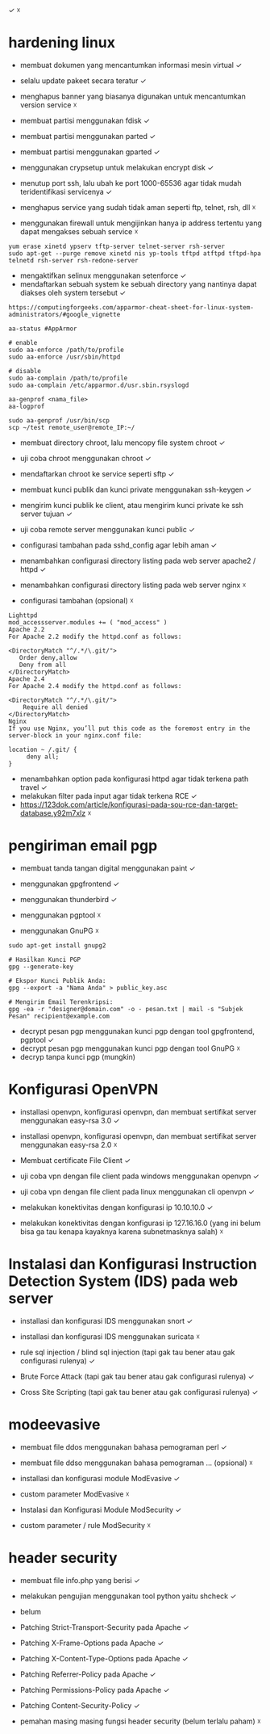 ✓
☓

# hardening linux
- membuat dokumen yang mencantumkan informasi mesin virtual ✓
- selalu update pakeet secara teratur ✓
- menghapus banner yang biasanya digunakan untuk mencantumkan version service ☓

- membuat partisi menggunakan fdisk  ✓
- membuat partisi menggunakan parted  ✓
- membuat partisi menggunakan gparted  ✓
- menggunakan crypsetup untuk melakukan encrypt disk ✓

- menutup port ssh, lalu ubah ke port 1000-65536 agar tidak mudah teridentifikasi servicenya ✓
- menghapus service yang sudah tidak aman seperti ftp, telnet, rsh, dll ☓
- menggunakan firewall untuk mengijinkan hanya ip address tertentu yang dapat mengakses sebuah service ☓

```
yum erase xinetd ypserv tftp-server telnet-server rsh-server
sudo apt-get --purge remove xinetd nis yp-tools tftpd atftpd tftpd-hpa telnetd rsh-server rsh-redone-server
```

- mengaktifkan selinux menggunakan setenforce ✓
- mendaftarkan sebuah system ke sebuah directory yang nantinya dapat diakses oleh system tersebut ✓

```
https://computingforgeeks.com/apparmor-cheat-sheet-for-linux-system-administrators/#google_vignette

aa-status #AppArmor

# enable
sudo aa-enforce /path/to/profile
sudo aa-enforce /usr/sbin/httpd

# disable
sudo aa-complain /path/to/profile
sudo aa-complain /etc/apparmor.d/usr.sbin.rsyslogd

aa-genprof <nama_file>
aa-logprof

sudo aa-genprof /usr/bin/scp
scp ~/test remote_user@remote_IP:~/
```

- membuat directory chroot, lalu mencopy file system chroot ✓
- uji coba chroot menggunakan chroot ✓
- mendaftarkan chroot ke service seperti sftp ✓

- membuat kunci publik dan kunci private menggunakan ssh-keygen ✓
- mengirim kunci publik ke client, atau mengirim kunci private ke ssh server tujuan ✓
- uji coba remote server menggunakan kunci public ✓
- configurasi tambahan pada sshd_config agar lebih aman ✓

- menambahkan configurasi directory listing pada web server apache2 / httpd ✓
- menambahkan configurasi directory listing pada web server nginx ☓
- configurasi tambahan (opsional) ☓

```
Lighttpd
mod_accessserver.modules += ( "mod_access" )
Apache 2.2
For Apache 2.2 modify the httpd.conf as follows:

<DirectoryMatch "^/.*/\.git/">
   Order deny,allow
   Deny from all
</DirectoryMatch>
Apache 2.4
For Apache 2.4 modify the httpd.conf as follows:

<DirectoryMatch "^/.*/\.git/">
    Require all denied
</DirectoryMatch>
Nginx
If you use Nginx, you’ll put this code as the foremost entry in the server-block in your nginx.conf file:

location ~ /.git/ {
     deny all;
}
```

- menambahkan option pada konfigurasi httpd agar tidak terkena path travel ✓
- melakukan filter pada input agar tidak terkena RCE ✓
- https://123dok.com/article/konfigurasi-pada-sou-rce-dan-target-database.y92m7xlz ☓

# pengiriman email pgp
- membuat tanda tangan digital menggunakan paint ✓

- menggunakan gpgfrontend ✓
- menggunakan thunderbird ✓
- menggunakan pgptool ☓
- menggunakan GnuPG ☓

```
sudo apt-get install gnupg2

# Hasilkan Kunci PGP
gpg --generate-key

# Ekspor Kunci Publik Anda:
gpg --export -a "Nama Anda" > public_key.asc

# Mengirim Email Terenkripsi:
gpg -ea -r "designer@domain.com" -o - pesan.txt | mail -s "Subjek Pesan" recipient@example.com
```

- decrypt pesan pgp menggunakan kunci pgp dengan tool gpgfrontend, pgptool ✓
- decrypt pesan pgp menggunakan kunci pgp dengan tool GnuPG ☓
- decryp tanpa kunci pgp (mungkin)

# Konfigurasi OpenVPN
- installasi openvpn, konfigurasi openvpn, dan membuat sertifikat server menggunakan easy-rsa 3.0 ✓
- installasi openvpn, konfigurasi openvpn, dan membuat sertifikat server menggunakan easy-rsa 2.0 ☓

- Membuat certificate File Client ✓

- uji coba vpn dengan file client pada windows menggunakan openvpn ✓
- uji coba vpn dengan file client pada linux menggunakan cli openvpn ✓

- melakukan konektivitas dengan konfigurasi ip 10.10.10.0 ✓
- melakukan konektivitas dengan konfigurasi ip 127.16.16.0 (yang ini belum bisa ga tau kenapa kayaknya karena subnetmasknya salah) ☓

# Instalasi dan Konfigurasi Instruction Detection System (IDS) pada web server
- installasi dan konfigurasi IDS menggunakan snort ✓
- installasi dan konfigurasi IDS menggunakan suricata ☓

- rule sql injection / blind sql injection (tapi gak tau bener atau gak configurasi rulenya) ✓
- Brute Force Attack (tapi gak tau bener atau gak configurasi rulenya) ✓
- Cross Site Scripting (tapi gak tau bener atau gak configurasi rulenya) ✓

# modeevasive
- membuat file ddos menggunakan bahasa pemograman perl ✓
- membuat file ddso menggunakan bahasa pemograman ... (opsional) ☓

- installasi dan konfigurasi module ModEvasive ✓
- custom parameter ModEvasive ☓
- Instalasi dan Konfigurasi Module ModSecurity ✓
- custom parameter / rule ModSecurity ☓

# header security
- membuat file info.php yang berisi <?php phpinfo(); ?> ✓

- melakukan pengujian menggunakan tool python yaitu shcheck ✓

- belum

- Patching Strict-Transport-Security pada Apache ✓
- Patching X-Frame-Options pada Apache ✓
- Patching X-Content-Type-Options pada Apache ✓
- Patching Referrer-Policy pada Apache ✓
- Patching Permissions-Policy pada Apache ✓
- Patching Content-Security-Policy ✓
- pemahan masing masing fungsi header security (belum terlalu paham) ☓